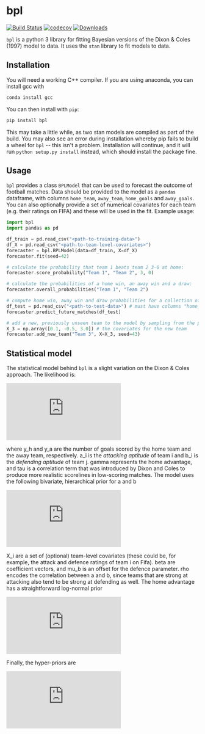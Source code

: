 # bpl

[![Build Status](https://travis-ci.org/anguswilliams91/bpl.svg?branch=master)](https://travis-ci.org/anguswilliams91/bpl)
[![codecov](https://codecov.io/gh/anguswilliams91/bpl/branch/master/graph/badge.svg)](https://codecov.io/gh/anguswilliams91/bpl)
[![Downloads](https://pepy.tech/badge/bpl)](https://pepy.tech/project/bpl)

`bpl` is a python 3 library for fitting Bayesian versions of the Dixon \& Coles (1997) model to data.
It uses the `stan` library to fit models to data.  

 ## Installation

You will need a working C++ compiler.
If you are using anaconda, you can install gcc with  

```bash
conda install gcc
``` 

You can then install with `pip`:

```bash
pip install bpl
```
This may take a little while, as two stan models are compiled as part of the build. You may also see an error during installation whereby pip fails to build a wheel for `bpl` -- this isn't a problem. Installation will continue, and it will run `python setup.py install` instead, which should install the package fine.

## Usage

`bpl` provides a class `BPLModel` that can be used to forecast the outcome of football matches.
Data should be provided to the model as a `pandas` dataframe, with columns `home_team`, `away_team`, `home_goals` and `away_goals`.
You can also optionally provide a set of numerical covariates for each team (e.g. their ratings on FIFA) and these will be used in the fit.
Example usage:
```python
import bpl
import pandas as pd

df_train = pd.read_csv("<path-to-training-data>")
df_X = pd.read_csv("<path-to-team-level-covariates>")
forecaster = bpl.BPLModel(data=df_train, X=df_X)
forecaster.fit(seed=42)

# calculate the probability that team 1 beats team 2 3-0 at home:
forecaster.score_probability("Team 1", "Team 2", 3, 0)

# calculate the probabilities of a home win, an away win and a draw:
forecaster.overall_probabilities("Team 1", "Team 2")

# compute home win, away win and draw probabilities for a collection of matches:
df_test = pd.read_csv("<path-to-test-data>") # must have columns "home_team" and "away_team"
forecaster.predict_future_matches(df_test)

# add a new, previously unseen team to the model by sampling from the prior
X_3 = np.array([0.1, -0.5, 3.0]) # the covariates for the new team
forecaster.add_new_team("Team 3", X=X_3, seed=43)
```

## Statistical model

The statistical model behind `bpl` is a slight variation on the Dixon & Coles approach.
The likelihood is:

![equation](https://latex.codecogs.com/gif.latex?p%28y_h%2C%20y_a%29%20%3D%20%5Ctau%28y_h%2C%20y_a%29%5Ctimes%20%5Cmathrm%7BPoisson%7D%28y_h%20%5C%2C%20%7C%20%5C%2C%20a_h%20b_a%20%5Cgamma%29%20%5Ctimes%20%5Cmathrm%7BPoisson%7D%28y_a%20%5C%2C%20%7C%20%5C%2C%20a_a%20b_h%29)

where y_h and y_a are the number of goals scored by the home team and the away team, respectively.
a_i is the *attacking aptitude* of team i and b_i is the *defending aptitude* of team j.
gamma represents the home advantage, and tau is a correlation term that was introduced by Dixon and Coles to produce more realistic scorelines in low-scoring matches.
The model uses the following bivariate, hierarchical prior for a and b

![equation](https://latex.codecogs.com/gif.latex?%5Cbegin%7Bbmatrix%7D%20%5Clog%20a_i%20%5C%5C%20%5Clog%20b_i%20%5Cend%7Bbmatrix%7D%20%5C%2C%20%5Cbig%20%7C%20%5C%2C%20X_i%5Csim%20%5Cmathcal%7BN%7D%20%5Cleft%28%20%5Cbegin%7Bbmatrix%7D%20X_i%20.%20%5Cbeta_a%20%5C%5C%20%5Cmu_b%20&plus;%20X_i%20.%20%5Cbeta_b%20%5Cend%7Bbmatrix%7D%2C%5Cquad%20%5Cbegin%7Bbmatrix%7D%20%5Csigma_a%5E2%2C%20%5Cquad%20%5Crho%20%5Csigma_a%20%5Csigma_b%20%5C%5C%20%5Crho%20%5Csigma_a%20%5Csigma_b%2C%20%5Cquad%20%5Csigma_b%5E2%20%5Cend%7Bbmatrix%7D%20%5Cright%29.)

X_i are a set of (optional) team-level covariates (these could be, for example, the attack and defence ratings of team i on Fifa).
beta are coefficient vectors, and mu_b is an offset for the defence parameter.
rho encodes the correlation between a and b, since teams that are strong at attacking also tend to be strong at defending as well.
The home advantage has a straightforward log-normal prior

![equation](https://latex.codecogs.com/gif.latex?%5Cgamma%20%5Csim%20%5Cmathrm%7BLogNormal%7D%280%2C%201%29%2C)


Finally, the hyper-priors are

![equation](https://latex.codecogs.com/gif.latex?%5Cbegin%7Balign%7D%20%5Cmu_b%2C%20%5Cbeta_a%2C%20%5Cbeta_b%20%26%5Csim%20%5Cmathcal%7BN%7D%280%2C%201%29%2C%20%5Cnonumber%20%5C%5C%20%5Csigma_a%2C%20%5Csigma_b%20%26%5Csim%20%5Cmathcal%7BN%7D%5E&plus;%280%2C%201%29%2C%20%5Cnonumber%20%5C%5C%20u%20%3D%20%28%5Crho%20&plus;%201%29%20/%202%20%26%5Csim%20%5Cmathrm%7BBeta%7D%282%2C%204%29.%20%5Cnonumber%20%5Cend%7Balign%7D)

